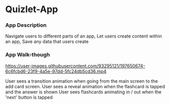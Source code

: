 # Quizlet-App
### App Description
Navigate users to different parts of an app, Let users create content within an app, Save any data that users create
### App Walk-though



https://user-images.githubusercontent.com/93295121/197650674-6c6fcbd6-23f9-4a5e-97dd-5fc24db5cd36.mp4



 User sees a transition animation when going from the main screen to the add card screen.
 User sees a reveal animation when the flashcard is tapped and the answer is shown
 User sees flashcards animating in / out when the 'next' button is tapped
